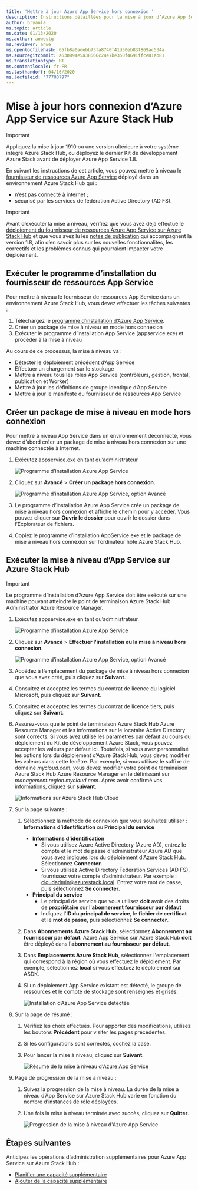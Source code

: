 ```yaml
---
title: 'Mettre à jour Azure App Service hors connexion '
description: Instructions détaillées pour la mise à jour d’Azure App Service dans Azure Stack Hub hors connexion
author: bryanla
ms.topic: article
ms.date: 01/13/2020
ms.author: anwestg
ms.reviewer: anwe
ms.openlocfilehash: 65fb8a0adebb73fa8740f41d50eb83f869ac534a
ms.sourcegitcommit: a630894e5a38666c24e7be350f4691ffce81ab81
ms.translationtype: HT
ms.contentlocale: fr-FR
ms.lasthandoff: 04/16/2020
ms.locfileid: "77700797"
---
```

# <a name="offline-update-of-azure-app-service-on-azure-stack-hub"></a>Mise à jour hors connexion d’Azure App Service sur Azure Stack Hub

> [!IMPORTANT]
> Appliquez la mise à jour 1910 ou une version ultérieure à votre système intégré Azure Stack Hub, ou déployez le dernier Kit de développement Azure Stack avant de déployer Azure App Service 1.8.

En suivant les instructions de cet article, vous pouvez mettre à niveau le [fournisseur de ressources Azure App Service](azure-stack-app-service-overview.md) déployé dans un environnement Azure Stack Hub qui :

* n’est pas connecté à internet ;
* sécurisé par les services de fédération Active Directory (AD FS).

> [!IMPORTANT]
> Avant d’exécuter la mise à niveau, vérifiez que vous avez déjà effectué le [déploiement du fournisseur de ressources Azure App Service sur Azure Stack Hub](azure-stack-app-service-deploy-offline.md) et que vous avez lu les [notes de publication](azure-stack-app-service-release-notes-update-eight.md) qui accompagnent la version 1.8, afin d’en savoir plus sur les nouvelles fonctionnalités, les correctifs et les problèmes connus qui pourraient impacter votre déploiement.

## <a name="run-the-app-service-resource-provider-installer"></a>Exécuter le programme d’installation du fournisseur de ressources App Service

Pour mettre à niveau le fournisseur de ressources App Service dans un environnement Azure Stack Hub, vous devez effectuer les tâches suivantes :

1. Téléchargez le [programme d’installation d’Azure App Service](https://aka.ms/appsvcupdate8installer).
2. Créer un package de mise à niveau en mode hors connexion
3. Exécuter le programme d’installation App Service (appservice.exe) et procéder à la mise à niveau

Au cours de ce processus, la mise à niveau va :

* Détecter le déploiement précédent d’App Service
* Effectuer un chargement sur le stockage
* Mettre à niveau tous les rôles App Service (contrôleurs, gestion, frontal, publication et Worker)
* Mettre à jour les définitions de groupe identique d’App Service
* Mettre à jour le manifeste du fournisseur de ressources App Service

## <a name="create-an-offline-upgrade-package"></a>Créer un package de mise à niveau en mode hors connexion

Pour mettre à niveau App Service dans un environnement déconnecté, vous devez d’abord créer un package de mise à niveau hors connexion sur une machine connectée à Internet.

1. Exécutez appservice.exe en tant qu’administrateur

    ![Programme d’installation Azure App Service][1]

2. Cliquez sur **Avancé** > **Créer un package hors connexion**.

    ![Programme d’installation Azure App Service, option Avancé][2]

3. Le programme d’installation Azure App Service crée un package de mise à niveau hors connexion et affiche le chemin pour y accéder.  Vous pouvez cliquer sur **Ouvrir le dossier** pour ouvrir le dossier dans l’Explorateur de fichiers.

4. Copiez le programme d’installation AppService.exe et le package de mise à niveau hors connexion sur l’ordinateur hôte Azure Stack Hub.

## <a name="complete-the-upgrade-of-app-service-on-azure-stack-hub"></a>Exécuter la mise à niveau d’App Service sur Azure Stack Hub

> [!IMPORTANT]
> Le programme d’installation d’Azure App Service doit être exécuté sur une machine pouvant atteindre le point de terminaison Azure Stack Hub Administrator Azure Resource Manager.

1. Exécutez appservice.exe en tant qu’administrateur.

    ![Programme d’installation Azure App Service][1]

2. Cliquez sur **Avancé** > **Effectuer l’installation ou la mise à niveau hors connexion**.

    ![Programme d’installation Azure App Service, option Avancé][2]

3. Accédez à l’emplacement du package de mise à niveau hors connexion que vous avez créé, puis cliquez sur **Suivant**.

4. Consultez et acceptez les termes du contrat de licence du logiciel Microsoft, puis cliquez sur **Suivant**.

5. Consultez et acceptez les termes du contrat de licence tiers, puis cliquez sur **Suivant**.

6. Assurez-vous que le point de terminaison Azure Stack Hub Azure Resource Manager et les informations sur le locataire Active Directory sont corrects. Si vous avez utilisé les paramètres par défaut au cours du déploiement du Kit de développement Azure Stack, vous pouvez accepter les valeurs par défaut ici. Toutefois, si vous avez personnalisé les options lors du déploiement d’Azure Stack Hub, vous devez modifier les valeurs dans cette fenêtre. Par exemple, si vous utilisez le suffixe de domaine *mycloud.com*, vous devez modifier votre point de terminaison Azure Stack Hub Azure Resource Manager en le définissant sur *management.region.mycloud.com*. Après avoir confirmé vos informations, cliquez sur **suivant**.

    ![Informations sur Azure Stack Hub Cloud][3]

7. Sur la page suivante :

   1. Sélectionnez la méthode de connexion que vous souhaitez utiliser : **Informations d’identification** ou **Principal du service**
        - **Informations d'identification**
            - Si vous utilisez Azure Active Directory (Azure AD), entrez le compte et le mot de passe d'administrateur Azure AD que vous avez indiqués lors du déploiement d'Azure Stack Hub. Sélectionnez **Connecter**.
            - Si vous utilisez Active Directory Federation Services (AD FS), fournissez votre compte d’administrateur. Par exemple : cloudadmin@azurestack.local. Entrez votre mot de passe, puis sélectionnez **Se connecter**.
        - **Principal du service**
            - Le principal de service que vous utilisez **doit** avoir des droits de **propriétaire** sur l'**abonnement fournisseur par défaut**
            - Indiquez l'**ID du principal de service**, le **fichier de certificat** et le **mot de passe**, puis sélectionnez **Se connecter**.

   1. Dans **Abonnements Azure Stack Hub**, sélectionnez **Abonnement au fournisseur par défaut**.  Azure App Service sur Azure Stack Hub **doit** être déployé dans l'**abonnement au fournisseur par défaut**.

   1. Dans **Emplacements Azure Stack Hub**, sélectionnez l'emplacement qui correspond à la région où vous effectuez le déploiement. Par exemple, sélectionnez **local** si vous effectuez le déploiement sur ASDK.
   
   1. Si un déploiement App Service existant est détecté, le groupe de ressources et le compte de stockage sont renseignés et grisés.

      ![Installation d’Azure App Service détectée][4]
8. Sur la page de résumé :
   1. Vérifiez les choix effectués. Pour apporter des modifications, utilisez les boutons **Précédent** pour visiter les pages précédentes.
   2. Si les configurations sont correctes, cochez la case.
   3. Pour lancer la mise à niveau, cliquez sur **Suivant**.

       ![Résumé de la mise à niveau d'Azure App Service][5]

9. Page de progression de la mise à niveau :
    1. Suivez la progression de la mise à niveau. La durée de la mise à niveau d’App Service sur Azure Stack Hub varie en fonction du nombre d’instances de rôle déployées.
    2. Une fois la mise à niveau terminée avec succès, cliquez sur **Quitter**.

        ![Progression de la mise à niveau d'Azure App Service][6]

<!--Image references-->
[1]: ./media/azure-stack-app-service-update-offline/app-service-exe.png
[2]: ./media/azure-stack-app-service-update-offline/app-service-exe-advanced.png
[3]: ./media/azure-stack-app-service-update-offline/app-service-azure-resource-manager-endpoints.png
[4]: ./media/azure-stack-app-service-update-offline/app-service-installation-detected.png
[5]: ./media/azure-stack-app-service-update-offline/app-service-upgrade-summary.png
[6]: ./media/azure-stack-app-service-update-offline/app-service-upgrade-complete.png

## <a name="next-steps"></a>Étapes suivantes

Anticipez les opérations d’administration supplémentaires pour Azure App Service sur Azure Stack Hub :

* [Planifier une capacité supplémentaire](azure-stack-app-service-capacity-planning.md)
* [Ajouter de la capacité supplémentaire](azure-stack-app-service-add-worker-roles.md)

